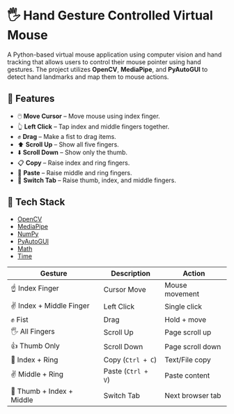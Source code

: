 # 🖐️ Hand Gesture Controlled Virtual Mouse

A Python-based virtual mouse application using computer vision and hand tracking that allows users to control their mouse pointer using hand gestures. The project utilizes **OpenCV**, **MediaPipe**, and **PyAutoGUI** to detect hand landmarks and map them to mouse actions.

## 🎯 Features

- 🖱️ **Move Cursor** – Move mouse using index finger.
- 👆 **Left Click** – Tap index and middle fingers together.
- ✊ **Drag** – Make a fist to drag items.
- ⬆️ **Scroll Up** – Show all five fingers.
- ⬇️ **Scroll Down** – Show only the thumb.
- 📋 **Copy** – Raise index and ring fingers.
- 📄 **Paste** – Raise middle and ring fingers.
- 🔁 **Switch Tab** – Raise thumb, index, and middle fingers.


## 🧰 Tech Stack

- [OpenCV](https://opencv.org/)
- [MediaPipe](https://google.github.io/mediapipe/)
- [NumPy](https://numpy.org/)
- [PyAutoGUI](https://pyautogui.readthedocs.io/en/latest/)
- [Math](https://docs.python.org/3/library/math.html)
- [Time](https://docs.python.org/3/library/time.html)



| Gesture                   | Description        | Action           |
| ------------------------- | ------------------ | ---------------- |
| ☝️ Index Finger           | Cursor Move        | Mouse movement   |
| ✌️ Index + Middle Finger  | Left Click         | Single click     |
| ✊ Fist                    | Drag               | Hold + move      |
| 🖐️ All Fingers           | Scroll Up          | Page scroll up   |
| 👍 Thumb Only             | Scroll Down        | Page scroll down |
| 🤟 Index + Ring           | Copy (`Ctrl + C`)  | Text/File copy   |
| ✌ Middle + Ring           | Paste (`Ctrl + V`) | Paste content    |
| 🤘 Thumb + Index + Middle | Switch Tab         | Next browser tab |
